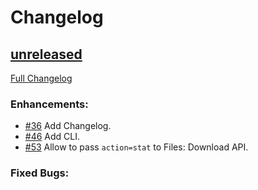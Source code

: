 Changelog
====


[unreleased](https://github.com/koshigoe/brick_ftp/compare/v0.3.8...master)
----

[Full Changelog](https://github.com/koshigoe/brick_ftp/compare/v0.3.8...master)

### Enhancements:

- [#36](https://github.com/koshigoe/brick_ftp/pull/36) Add Changelog.
- [#46](https://github.com/koshigoe/brick_ftp/pull/46) Add CLI.
- [#53](https://github.com/koshigoe/brick_ftp/pull/53) Allow to pass `action=stat` to Files: Download API.

### Fixed Bugs:
